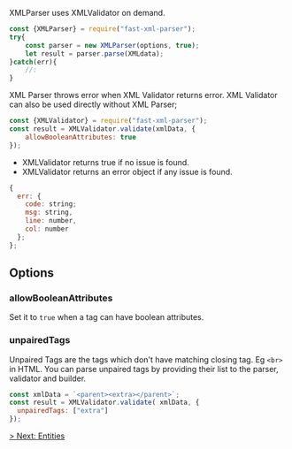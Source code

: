 XMLParser uses XMLValidator on demand.

```js
const {XMLParser} = require("fast-xml-parser");
try{
    const parser = new XMLParser(options, true);
    let result = parser.parse(XMLdata);
}catch(err){
    //:
}
```

XML Parser throws error when XML Validator returns error. XML Validator can also be used directly without XML Parser;

```js
const {XMLValidator} = require("fast-xml-parser");
const result = XMLValidator.validate(xmlData, {
    allowBooleanAttributes: true
});
```

* XMLValidator returns true if no issue is found.
* XMLValidator returns an error object if any issue is found.

```js
{
  err: { 
    code: string;
    msg: string,
    line: number,
    col: number 
  };
};
```

## Options

### allowBooleanAttributes

Set it to `true` when a tag can have boolean attributes.

### unpairedTags
Unpaired Tags are the tags which don't have matching closing tag. Eg `<br>` in HTML. You can parse unpaired tags by providing their list to the parser, validator and builder.

```js
const xmlData = `<parent><extra></parent>`;
const result = XMLValidator.validate( xmlData, {
  unpairedTags: ["extra"]
});
```

[> Next: Entities](./5.Entities.md)
